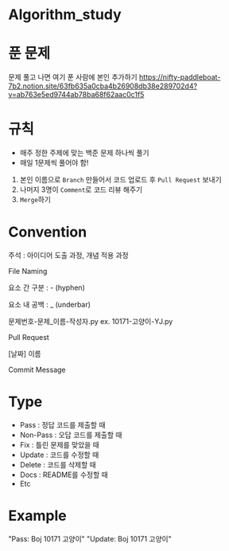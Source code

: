 # Algorithm_study
# 푼 문제
문제 풀고 나면 여기 푼 사람에 본인 추가하기
https://nifty-paddleboat-7b2.notion.site/63fb635a0cba4b26908db38e289702d4?v=ab763e5ed9744ab78ba68f62aac0c1f5

# 규칙
- 매주 정한 주제에 맞는 백준 문제 하나씩 풀기
- 매일 1문제씩 풀어야 함!
1. 본인 이름으로 ```Branch``` 만들어서 코드 업로드 후 ```Pull Request``` 보내기
2. 나머지 3명이 ```Comment```로 코드 리뷰 해주기
3. ```Merge```하기

# Convention
주석 : 아이디어 도출 과정, 개념 적용 과정

File Naming

요소 간 구분 : - (hyphen)

요소 내 공백 : _ (underbar)

문제번호-문제_이름-작성자.py ex. 10171-고양이-YJ.py

Pull Request

[날짜] 이름


Commit Message
# Type
- Pass  : 정답 코드를 제출할 때
- Non-Pass : 오답 코드를 제출할 때
- Fix   : 틀린 문제를 맞았을 때
- Update : 코드를 수정할 때
- Delete : 코드를 삭제할 때
- Docs  : README를 수정할 때
- Etc

# Example
"Pass: Boj 10171 고양이"
"Update: Boj 10171 고양이"
